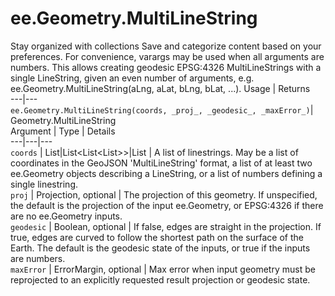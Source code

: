  
#  ee.Geometry.MultiLineString
Stay organized with collections  Save and categorize content based on your preferences. 
For convenience, varargs may be used when all arguments are numbers. This allows creating geodesic EPSG:4326 MultiLineStrings with a single LineString, given an even number of arguments, e.g. ee.Geometry.MultiLineString(aLng, aLat, bLng, bLat, ...).
Usage | Returns  
---|---  
`ee.Geometry.MultiLineString(coords, _proj_, _geodesic_, _maxError_)`|  Geometry.MultiLineString  
Argument | Type | Details  
---|---|---  
`coords` | List<Geometry>|List<List<List<Number>>>|List<Number> | A list of linestrings. May be a list of coordinates in the GeoJSON 'MultiLineString' format, a list of at least two ee.Geometry objects describing a LineString, or a list of numbers defining a single linestring.  
`proj` | Projection, optional | The projection of this geometry. If unspecified, the default is the projection of the input ee.Geometry, or EPSG:4326 if there are no ee.Geometry inputs.  
`geodesic` | Boolean, optional | If false, edges are straight in the projection. If true, edges are curved to follow the shortest path on the surface of the Earth. The default is the geodesic state of the inputs, or true if the inputs are numbers.  
`maxError` | ErrorMargin, optional | Max error when input geometry must be reprojected to an explicitly requested result projection or geodesic state.  

